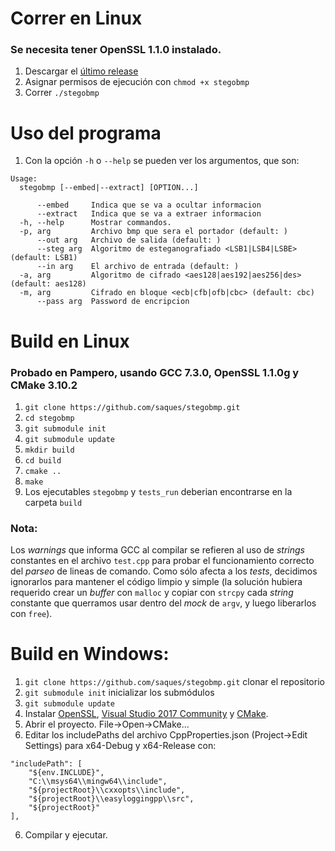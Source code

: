 # Correr en Linux
### Se necesita tener OpenSSL 1.1.0 instalado.
1. Descargar el [último release](https://github.com/saques/stegobmp/releases/latest)
2. Asignar permisos de ejecución con `chmod +x stegobmp`
3. Correr `./stegobmp`

# Uso del programa
1. Con la opción `-h` o `--help` se pueden ver los argumentos, que son:
```
Usage:
  stegobmp [--embed|--extract] [OPTION...]

      --embed     Indica que se va a ocultar informacion
      --extract   Indica que se va a extraer informacion
  -h, --help      Mostrar commandos.
  -p, arg         Archivo bmp que sera el portador (default: )
      --out arg   Archivo de salida (default: )
      --steg arg  Algoritmo de esteganografiado <LSB1|LSB4|LSBE> (default: LSB1)
      --in arg    El archivo de entrada (default: )
  -a, arg         Algoritmo de cifrado <aes128|aes192|aes256|des> (default: aes128)
  -m, arg         Cifrado en bloque <ecb|cfb|ofb|cbc> (default: cbc)
      --pass arg  Password de encripcion
```

# Build en Linux
### Probado en Pampero, usando GCC 7.3.0, OpenSSL 1.1.0g y CMake 3.10.2
1. ```git clone https://github.com/saques/stegobmp.git``` 
2. ```cd stegobmp``` 
3. ```git submodule init```
4. ```git submodule update```
5. ```mkdir build```
6. ```cd build```
7. ```cmake ..```
8. ```make```
9. Los ejecutables ``stegobmp`` y ``tests_run`` deberian encontrarse en la carpeta ``build``
### Nota: 
Los *warnings* que informa GCC al compilar se refieren al uso de *strings* constantes en 
el archivo `test.cpp` para probar el funcionamiento correcto del *parseo* de lineas de comando.
Como sólo afecta a los *tests*, decidimos ignorarlos para mantener el código limpio y simple (la solución
hubiera requerido crear un *buffer* con `malloc` y copiar con `strcpy` cada *string* constante que querramos
usar dentro del *mock* de `argv`, y luego liberarlos con `free`).

# Build en Windows:
1. ```git clone https://github.com/saques/stegobmp.git``` clonar el repositorio
2. ```git submodule init``` inicializar los submódulos
3. ```git submodule update```
4. Instalar [OpenSSL](https://slproweb.com/products/Win32OpenSSL.html), [Visual Studio 2017 Community](https://www.visualstudio.com/downloads/) y [CMake](https://cmake.org/download/).
5. Abrir el proyecto. File->Open->CMake...
7. Editar los includePaths del archivo CppProperties.json (Project->Edit Settings) para x64-Debug y x64-Release con:
```
"includePath": [
	"${env.INCLUDE}",
	"C:\\msys64\\mingw64\\include",
	"${projectRoot}\\cxxopts\\include",
	"${projectRoot}\\easyloggingpp\\src",
	"${projectRoot}"
],
```
6. Compilar y ejecutar.




